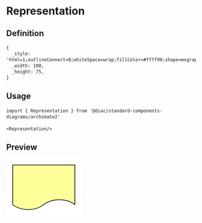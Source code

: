 # Representation

## Definition

```
{
  _style: 'html=1;outlineConnect=0;whiteSpace=wrap;fillColor=#ffff99;shape=mxgraph.archimate.representation',
  _width: 100,
  _height: 75,
}
```

## Usage

```
import { Representation } from '@diac/standard-components-diagrams/archimate2'

<Representation/>
```

## Preview

<img src="./representation.png" width="200"/>
